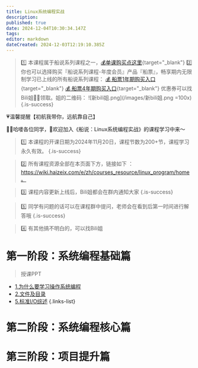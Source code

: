 ```yaml
---
title: Linux系统编程实战
description: 
published: true
date: 2024-12-04T10:30:34.147Z
tags: 
editor: markdown
dateCreated: 2024-12-03T12:19:10.385Z
---
```


> :one: 本课程属于船说系列课程之一，[💰单课购买点这里](https://b23.tv/XrrnqMt){target="_blank"}
> :two: 你也可以选择购买『船说系列课程-年度会员』产品『船票』，畅享期内无限制学习已上线的所有船说系列课程：
[💰 船票1年期购买入口](https://b23.tv/uCOhTk2){target="_blank"}
[💰 船票4年期购买入口](https://b23.tv/vU6TsQU){target="_blank"}
优惠券可以找Bili姐👩‍💻领取。姐的二维码：
![新bili姐.png](/images/新bili姐.png =100x)
{.is-success}

 💗温馨提醒【初航我带你，远航靠自己】

🙋‍♂️哈喽各位同学，👏欢迎加入《船说：Linux系统编程实战》的课程学习中来～

> 1️⃣ 本课程的开课日期为2024年11月20日，课程节数为200+节，课程学习永久有效。
{.is-success}

> 2️⃣ 所有课程资源全部在本页面下方，链接如下 ：https://wiki.haizeix.com/e/zh/courses_resource/linux_program/home。


> 3️⃣ 课程内容更新上线后，Bili姐都会在群内通知大家
{.is-success}

> 5️⃣ 同学有问题的话可以在课程群中提问，老师会在看到后第一时间进行解答哦
{.is-success}

> 4️⃣ 有其他搞不明白的，可以找Bili姐


# 第一阶段：系统编程基础篇

> 授课PPT
- [1.为什么要学习操作系统编程](/courses_resource/linux_program/linux_course_resource/charpter01.pdf)
- [2.文件及目录](/courses_resource/linux_program/linux_course_resource/charpter02.pdf)
- [5.标准I/O综述](/courses_resource/linux_program/linux_course_resource/charpter05.pdf)
{.links-list}

# 第二阶段：系统编程核心篇

# 第三阶段：项目提升篇

